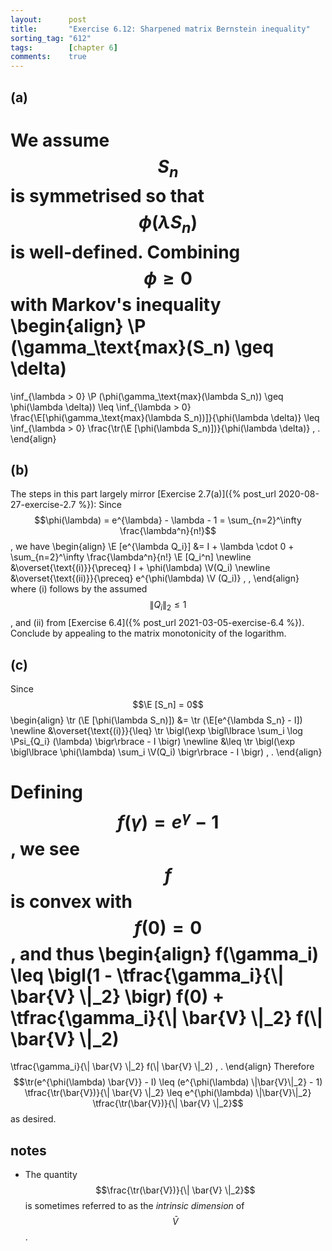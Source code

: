 ```yaml
---
layout:      post
title:       "Exercise 6.12: Sharpened matrix Bernstein inequality"
sorting_tag: "612"
tags:        [chapter 6]
comments:    true
---
```


## (a)

We assume $$S_n$$ is symmetrised so that $$\phi(\lambda S_n)$$ is well-defined.
Combining $$\phi \geq 0$$ with Markov's inequality
\begin{align}
  \P (\gamma\_\text{max}(S\_n) \geq \delta)
  =
  \inf\_{\lambda > 0}
  \P (\phi(\gamma\_\text{max}(\lambda S\_n)) \geq \phi(\lambda \delta))
  \leq
  \inf\_{\lambda > 0}
  \frac{\E[\phi(\gamma\_\text{max}(\lambda S\_n))]}{\phi(\lambda \delta)}
  \leq
  \inf\_{\lambda > 0}
  \frac{\tr(\E [\phi(\lambda S\_n)])}{\phi(\lambda \delta)}
  \, .
\end{align}


## (b)

The steps in this part largely mirror
[Exercise 2.7(a)]({% post_url 2020-08-27-exercise-2.7 %}):
Since
$$\phi(\lambda) = e^{\lambda} - \lambda - 1 = \sum_{n=2}^\infty \frac{\lambda^n}{n!}$$,
we have
\begin{align}
  \E [e^{\lambda Q\_i}]
  &=
  I
  +
  \lambda \cdot 0
  +
  \sum\_{n=2}^\infty
    \frac{\lambda^n}{n!}
    \E [Q\_i^n]
  \newline
  &\overset{\text{(i)}}{\preceq}
  I + \phi(\lambda) \V(Q\_i)
  \newline
  &\overset{\text{(ii)}}{\preceq}
  e^{\phi(\lambda) \V (Q\_i)}
  \, ,
\end{align}
where (i) follows by the assumed $$\| Q_i \|_2 \leq 1$$, and (ii) from
[Exercise 6.4]({% post_url 2021-03-05-exercise-6.4 %}). Conclude by appealing
to the matrix monotonicity of the logarithm.


## (c)

Since $$\E [S_n] = 0$$
\begin{align}
  \tr (\E [\phi(\lambda S\_n)])
  &=
  \tr (\E[e^{\lambda S\_n} - I])
  \newline
  &\overset{\text{(i)}}{\leq}
  \tr \bigl(\exp
    \bigl\lbrace
      \sum\_i \log \Psi\_{Q\_i} (\lambda)
    \bigr\rbrace - I
  \bigr)
  \newline
  &\leq
  \tr \bigl(\exp
    \bigl\lbrace
      \phi(\lambda) \sum\_i \V(Q\_i)
    \bigr\rbrace - I
  \bigr)
  \, .
\end{align}

Defining $$f(\gamma) = e^\gamma - 1$$, we see $$f$$ is convex with
$$f(0) = 0$$, and thus
\begin{align}
  f(\gamma\_i)
  \leq
  \bigl(1 - \tfrac{\gamma\_i}{\\| \bar{V} \\|\_2} \bigr) f(0)
  +
  \tfrac{\gamma\_i}{\\| \bar{V} \\|\_2}
  f(\\| \bar{V} \\|\_2)
  =
  \tfrac{\gamma\_i}{\\| \bar{V} \\|\_2}
  f(\\| \bar{V} \\|\_2)
  \, .
\end{align}
Therefore
$$\tr(e^{\phi(\lambda) \bar{V}} - I) \leq (e^{\phi(\lambda) \|\bar{V}\|_2} - 1) \tfrac{\tr(\bar{V})}{\| \bar{V} \|_2} \leq e^{\phi(\lambda) \|\bar{V}\|_2} \tfrac{\tr(\bar{V})}{\| \bar{V} \|_2}$$
as desired.


## notes

* The quantity $$\frac{\tr(\bar{V})}{\| \bar{V} \|_2}$$ is sometimes referred
to as the _intrinsic dimension_ of $$\bar{V}$$.
